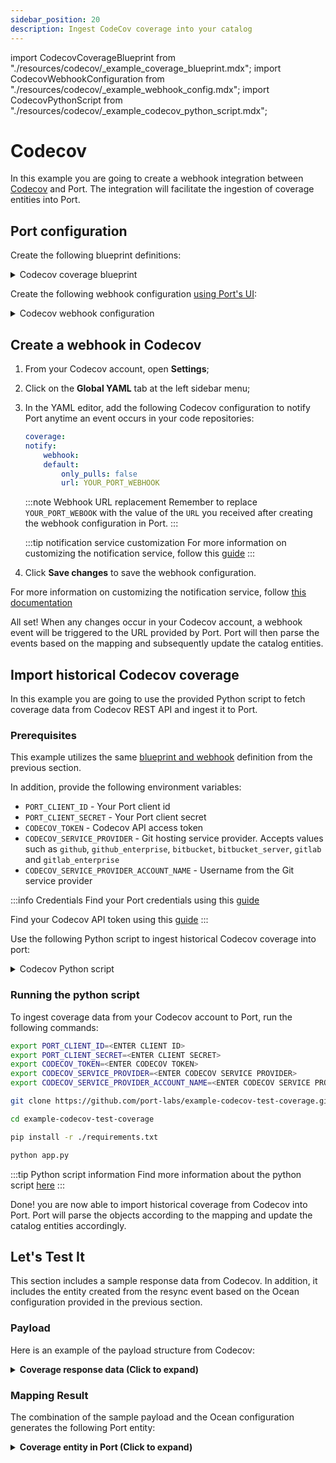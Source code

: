```yaml
---
sidebar_position: 20
description: Ingest CodeCov coverage into your catalog
---
```


import CodecovCoverageBlueprint from "./resources/codecov/\_example_coverage_blueprint.mdx";
import CodecovWebhookConfiguration from "./resources/codecov/\_example_webhook_config.mdx";
import CodecovPythonScript from "./resources/codecov/\_example_codecov_python_script.mdx";

# Codecov

In this example you are going to create a webhook integration between [Codecov](https://docs.codecov.com/docs/quick-start) and Port. The integration will facilitate the ingestion of coverage entities into Port.

## Port configuration

Create the following blueprint definitions:

<details>
<summary>Codecov coverage blueprint</summary>

<CodecovCoverageBlueprint/>

</details>

Create the following webhook configuration [using Port's UI](/build-your-software-catalog/custom-integration/webhook/?operation=ui#configuring-webhook-endpoints):

<details>
<summary>Codecov webhook configuration</summary>

1. **Basic details** tab - fill the following details:
   1. Title : `Codecov Mapper`;
   2. Identifier : `codecov_mapper`;
   3. Description : `A webhook configuration to map Codecov coverage to Port`;
   4. Icon : `Git`;
2. **Integration configuration** tab - fill the following JQ mapping:

   <CodecovWebhookConfiguration/>
    :::note Webhook URL
    Take note of, and copy the Webhook URL that is provided in this tab
    :::

3. Click **Save** at the bottom of the page.

</details>

## Create a webhook in Codecov
1. From your Codecov account, open **Settings**;
2. Click on the **Global YAML** tab at the left sidebar menu;
3. In the YAML editor, add the following Codecov configuration to notify Port anytime an event occurs in your code repositories:

    ```yaml
    coverage:
    notify:
        webhook:
        default:
            only_pulls: false
            url: YOUR_PORT_WEBHOOK
    ```
    :::note Webhook URL replacement
    Remember to replace `YOUR_PORT_WEBOOK` with the value of the `URL` you received after creating the webhook configuration in Port.
    :::

    :::tip notification service customization
    For more information on customizing the notification service, follow this [guide](https://docs.codecov.com/docs/notifications#standard-notification-fields)
    :::

3. Click **Save changes** to save the webhook configuration.

For more information on customizing the notification service, follow [this documentation](https://docs.codecov.com/docs/notifications#standard-notification-fields)

All set! When any changes occur in your Codecov account, a webhook event will be triggered to the URL provided by Port. Port will then parse the events based on the mapping and subsequently update the catalog entities.

## Import historical Codecov coverage

In this example you are going to use the provided Python script to fetch coverage data from Codecov REST API and ingest it to Port.

### Prerequisites

This example utilizes the same [blueprint and webhook](#port-configuration) definition from the previous section.

In addition, provide the following environment variables:

- `PORT_CLIENT_ID` - Your Port client id
- `PORT_CLIENT_SECRET` - Your Port client secret
- `CODECOV_TOKEN` - Codecov API access token
- `CODECOV_SERVICE_PROVIDER` - Git hosting service provider. Accepts values such as `github`, `github_enterprise`, `bitbucket`, `bitbucket_server`, `gitlab` and `gitlab_enterprise`
- `CODECOV_SERVICE_PROVIDER_ACCOUNT_NAME` - Username from the Git service provider

:::info Credentials
Find your Port credentials using this [guide](https://docs.getport.io/build-your-software-catalog/custom-integration/api/#find-your-port-credentials)

Find your Codecov API token using this [guide](https://docs.codecov.com/reference/overview)
:::

Use the following Python script to ingest historical Codecov coverage into port:

<details>
<summary>Codecov Python script</summary>

<CodecovPythonScript/>

</details>

### Running the python script

To ingest coverage data from your Codecov account to Port, run the following commands:

```bash
export PORT_CLIENT_ID=<ENTER CLIENT ID>
export PORT_CLIENT_SECRET=<ENTER CLIENT SECRET>
export CODECOV_TOKEN=<ENTER CODECOV TOKEN>
export CODECOV_SERVICE_PROVIDER=<ENTER CODECOV SERVICE PROVIDER>
export CODECOV_SERVICE_PROVIDER_ACCOUNT_NAME=<ENTER CODECOV SERVICE PROVIDER ACCOUNT NAME>

git clone https://github.com/port-labs/example-codecov-test-coverage.git

cd example-codecov-test-coverage

pip install -r ./requirements.txt

python app.py
```

:::tip Python script information
Find more information about the python script [here](https://github.com/port-labs/example-codecov-test-coverage)
:::

Done! you are now able to import historical coverage from Codecov into Port. Port will parse the objects according to the mapping and update the catalog entities accordingly.

## Let's Test It

This section includes a sample response data from Codecov. In addition, it includes the entity created from the resync event based on the Ocean configuration provided in the previous section.

### Payload

Here is an example of the payload structure from Codecov:

<details>
<summary><b>Coverage response data (Click to expand)</b></summary>

```json showLineNumbers
{
  "body": {
    "repo": {
      "url": "https://app.codecov.io/gh/slanks/codecov-example",
      "service_id": "742056150",
      "name": "codecov-example",
      "private": false
    },
    "head": {
      "author": {
        "username": "slanks",
        "service_id": "15999660",
        "email": "slanks@email.com",
        "service": "github",
        "name": "PagesCoffy"
      },
      "url": "https://app.codecov.io/gh/slanks/codecov-example/commit/a7794fc92007d3a1b99066c8f6ec66a393bf3520",
      "timestamp": "2024-02-02T14:21:35",
      "totals": {
        "files": 3,
        "lines": 36,
        "hits": 35,
        "misses": 1,
        "partials": 0,
        "coverage": "97.22222",
        "branches": 0,
        "methods": 0,
        "messages": 0,
        "sessions": 2,
        "complexity": 0,
        "complexity_total": 0,
        "diff": [0, 0, 0, 0, 0, null, 0, 0, 0, 0, null, null, 0]
      },
      "commitid": "a7794fc92007d3a1b99066c8f6ec66a393bf3520",
      "service_url": "https://github.com/slanks/codecov-example/commit/a7794fc92007d3a1b99066c8f6ec66a393bf3520",
      "branch": "slanks-patch-11",
      "message": "Update sonarqube.yml"
    },
    "base": {
      "author": {
        "username": "slanks",
        "service_id": "15999660",
        "email": "slanks@email.com",
        "service": "github",
        "name": "PagesCoffy"
      },
      "url": "https://app.codecov.io/gh/slanks/codecov-example/commit/ce38c96963e6c7100f668503da2ce4e7500de739",
      "timestamp": "2024-02-02T14:17:51",
      "totals": {
        "files": 3,
        "lines": 36,
        "hits": 35,
        "misses": 1,
        "partials": 0,
        "coverage": "97.22222",
        "branches": 0,
        "methods": 0,
        "messages": 0,
        "sessions": 2,
        "complexity": 0,
        "complexity_total": 0,
        "diff": [0, 0, 0, 0, 0, null, 0, 0, 0, 0, null, null, 0]
      },
      "commitid": "ce38c96963e6c7100f668503da2ce4e7500de739",
      "service_url": "https://github.com/slanks/codecov-example/commit/ce38c96963e6c7100f668503da2ce4e7500de739",
      "branch": "slanks-patch-10",
      "message": "Update sonarqube.yml"
    },
    "compare": {
      "url": "https://app.codecov.io/gh/slanks/codecov-example/pull/11",
      "message": "no change",
      "coverage": "0.00",
      "notation": ""
    },
    "owner": {
      "username": "slanks",
      "service_id": "15999660",
      "service": "github"
    },
    "pull": {
      "head": {
        "commit": "a7794fc92007d3a1b99066c8f6ec66a393bf3520",
        "branch": "master"
      },
      "number": "11",
      "base": {
        "commit": "ce38c96963e6c7100f668503da2ce4e7500de739",
        "branch": "master"
      },
      "open": true,
      "id": 11,
      "merged": false
    }
  }
}
```

</details>

### Mapping Result

The combination of the sample payload and the Ocean configuration generates the following Port entity:

<details>
<summary><b>Coverage entity in Port (Click to expand)</b></summary>

```json showLineNumbers
{
  "identifier": "codecov-example",
  "title": "codecov-example",
  "blueprint": "codecov_coverage",
  "properties": {
    "repository": "https://app.codecov.io/gh/slanks/codecov-example",
    "coverage": "97.22222",
    "service": "github",
    "author": "PagesCoffy",
    "createdAt": "2024-02-02T14:21:35Z",
    "files": 3,
    "lines": 36,
    "branch": "slanks-patch-11",
    "report": {
      "files": 3,
      "lines": 36,
      "hits": 35,
      "misses": 1,
      "partials": 0,
      "coverage": "97.22222",
      "branches": 0,
      "methods": 0,
      "messages": 0,
      "sessions": 2,
      "complexity": 0,
      "complexity_total": 0,
      "diff": [0, 0, 0, 0, 0, null, 0, 0, 0, 0, null, null, 0]
    }
  },
  "relations": {},
  "filter": true
}
```

</details>